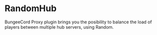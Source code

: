RandomHub
=========

BungeeCord Proxy plugin brings you the posibility to balance the load of players between multiple hub servers, using Random.
